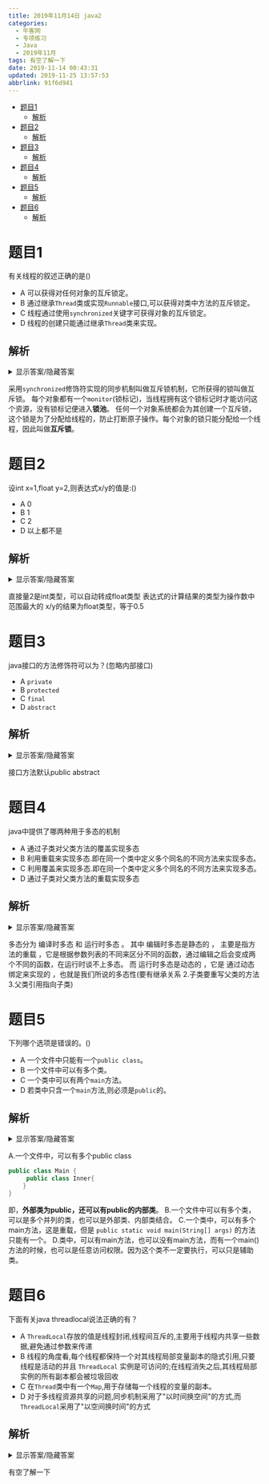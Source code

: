 ```yaml
---
title: 2019年11月14日 java2
categories: 
  - 牛客网
  - 专项练习
  - Java
  - 2019年11月
tags: 有空了解一下
date: 2019-11-14 00:43:31
updated: 2019-11-25 13:57:53
abbrlink: 91f6d941
---
```

<div id='my_toc'>

- [题目1](/exam/91f6d941/#题目1)
    - [解析](/exam/91f6d941/#解析)
- [题目2](/exam/91f6d941/#题目2)
    - [解析](/exam/91f6d941/#解析)
- [题目3](/exam/91f6d941/#题目3)
    - [解析](/exam/91f6d941/#解析)
- [题目4](/exam/91f6d941/#题目4)
    - [解析](/exam/91f6d941/#解析)
- [题目5](/exam/91f6d941/#题目5)
    - [解析](/exam/91f6d941/#解析)
- [题目6](/exam/91f6d941/#题目6)
    - [解析](/exam/91f6d941/#解析)

</div>
<!--more-->
<script>if (navigator.platform.search('arm')==-1){document.getElementById('my_toc').style.display = 'none';}</script>

<!--end-->
# 题目1
有关线程的叙述正确的是()
- A 可以获得对任何对象的互斥锁定。
- B 通过继承`Thread`类或实现`Runnable`接口,可以获得对类中方法的互斥锁定。
- C 线程通过使用`synchronized`关键字可获得对象的互斥锁定。
- D 线程的创建只能通过继承`Thread`类来实现。

## 解析
<details><summary>显示答案/隐藏答案</summary>正确答案: C</details>

采用`synchronized`修饰符实现的同步机制叫做互斥锁机制，它所获得的锁叫做互斥锁。
每个对象都有一个`monitor`(锁标记)，当线程拥有这个锁标记时才能访问这个资源，没有锁标记便进入**锁池**。
任何一个对象系统都会为其创建一个互斥锁，这个锁是为了分配给线程的，防止打断原子操作。每个对象的锁只能分配给一个线程，因此叫做**互斥锁**。

# 题目2
设int x=1,float y=2,则表达式x/y的值是:()
- A 0
- B 1
- C 2
- D 以上都不是

## 解析
<details><summary>显示答案/隐藏答案</summary>正确答案: D</details>

直接量2是int类型，可以自动转成float类型
表达式的计算结果的类型为操作数中范围最大的
x/y的结果为float类型，等于0.5

# 题目3
java接口的方法修饰符可以为？(忽略内部接口)
- A `private`
- B `protected`
- C `final`
- D `abstract`

## 解析
<details><summary>显示答案/隐藏答案</summary>正确答案: D</details>

接口方法默认public abstract

# 题目4
java中提供了哪两种用于多态的机制
- A 通过子类对父类方法的覆盖实现多态
- B 利用重载来实现多态.即在同一个类中定义多个同名的不同方法来实现多态。
- C 利用覆盖来实现多态.即在同一个类中定义多个同名的不同方法来实现多态。
- D 通过子类对父类方法的重载实现多态

## 解析
<details><summary>显示答案/隐藏答案</summary>正确答案: AB</details>

多态分为 编译时多态 和 运行时多态 。
其中 编辑时多态是静态的 ， 主要是指方法的重载 ，它是根据参数列表的不同来区分不同的函数，通过编辑之后会变成两个不同的函数，在运行时谈不上多态。
而 运行时多态是动态的 ，它是 通过动态绑定来实现的 ，也就是我们所说的多态性(要有继承关系 2.子类要重写父类的方法 3.父类引用指向子类)

# 题目5
下列哪个选项是错误的。()
- A 一个文件中只能有一个`public class`。
- B 一个文件中可以有多个类。
- C 一个类中可以有两个`main`方法。
- D 若类中只含一个`main`方法,则必须是`public`的。

## 解析
<details><summary>显示答案/隐藏答案</summary>正确答案: AD</details>

A.一个文件中，可以有多个public class
```java
public class Main {
     public class Inner{
    }
}
```
即，**外部类为public，还可以有public的内部类**。
B.一个文件中可以有多个类，可以是多个并列的类，也可以是外部类、内部类结合。
C.一个类中，可以有多个main方法，这是重载，但是
`public static void main(String[] args)`
的方法只能有一个。
D.类中，可以有main方法，也可以没有main方法，而有一个main()方法的时候，也可以是任意访问权限。因为这个类不一定要执行，可以只是辅助类。

# 题目6
下面有关java threadlocal说法正确的有？
- A `ThreadLocal`存放的值是线程封闭,线程间互斥的,主要用于线程内共享一些数据,避免通过参数来传递
- B 线程的角度看,每个线程都保持一个对其线程局部变量副本的隐式引用,只要线程是活动的并且 `ThreadLocal` 实例是可访问的;在线程消失之后,其线程局部实例的所有副本都会被垃圾回收
- C 在`Thread`类中有一个`Map`,用于存储每一个线程的变量的副本。
- D 对于多线程资源共享的问题,同步机制采用了"以时间换空间"的方式,而`ThreadLocal`采用了"以空间换时间"的方式

## 解析
<details><summary>显示答案/隐藏答案</summary>正确答案: ABCD</details>

有空了解一下
